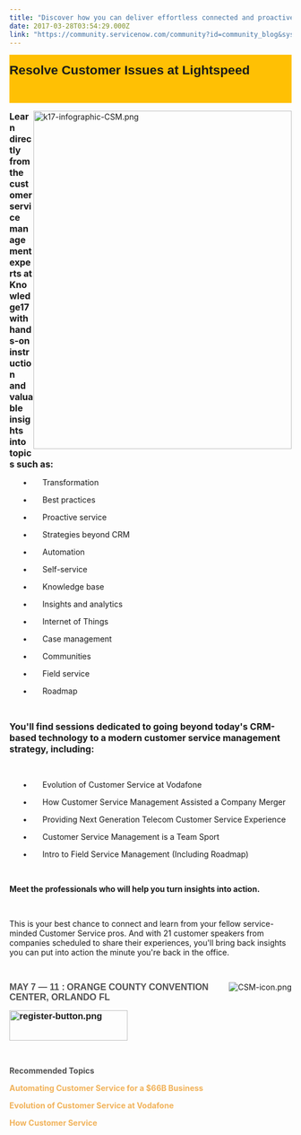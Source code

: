 ```yaml
---
title: "Discover how you can deliver effortless connected and proactive customer service KNOWLEDGE "
date: 2017-03-28T03:54:29.000Z
link: "https://community.servicenow.com/community?id=community_blog&sys_id=ea2e2a6ddbd0dbc01dcaf3231f961914"
---
```

<div class="section" style="background-color: rgb(100.000000%, 75.300000%, 1.600000%);">
<div class="column">
<p><span style="font-size: 17pt; font-family: arial,helvetica,sans-serif; font-weight: bold;"> Resolve Customer Issues at Lightspeed<br /></span></p>
<p> </p>
</div>
</div>
<p><img class="image-2 jive-image" style="float: right; height: 603px; width: 461.373px;" src="148d8d4adb14d344e9737a9e0f96197f.iix" alt="k17-infographic-CSM.png" width="461" height="603" /></p>
<p><span style="font-size: 12pt;"><strong>Learn directly from the customer service management experts at Knowledge17 with hands-on instruction and valuable insights into topics such as: </strong></span></p>
<p>      •       Transformation  </p>
<p>      •       Best practices  </p>
<p>      •       Proactive service  </p>
<p>      •       Strategies beyond CRM  </p>
<p>      •       Automation  </p>
<p>      •       Self-service  </p>
<p>      •       Knowledge base  </p>
<p>      •       Insights and analytics  </p>
<p>      •       Internet of Things  </p>
<p>      •       Case management  </p>
<p>      •       Communities  </p>
<p>      •       Field service  </p>
<p>      •       Roadmap  </p>
<p> </p>
<p><span style="font-size: 12pt;"><strong>You&#39;ll find sessions dedicated to going beyond today&#39;s CRM-based technology to a modern customer service management strategy, including: </strong></span></p>
<p>      </p>
<p>      •       Evolution of Customer Service at Vodafone  </p>
<p>      •       How Customer Service Management Assisted a Company Merger  </p>
<p>      •       Providing Next Generation Telecom Customer Service Experience  </p>
<p>      •       Customer Service Management is a Team Sport  </p>
<p>      •       Intro to Field Service Management (Including Roadmap)  </p>
<p> </p>
<p><strong>Meet the professionals who will help you turn insights into action.  </strong></p>
<p> </p>
<p>This is your best chance to connect and learn from your fellow service-minded Customer Service pros. And with 21 customer speakers from companies scheduled to share their experiences, you&#39;ll bring back insights you can put into action the minute you&#39;re back in the office.</p>
<p> </p>
<p><img class="image-1 jive-image" style="height: auto; float: right;" src="288aef7ddb1893049c9ffb651f9619a5.iix" alt="CSM-icon.png" /></p>
<p><span style="color: #505050;"><strong style="font-family: arial,helvetica,sans-serif;"><span style="font-size: 12pt;">MAY 7 — 11 :</span> <span style="font-size: 12pt;">ORANGE COUNTY CONVENTION CENTER, ORLANDO FL </span></strong></span></p>
<p><span style="font-size: 12pt; font-family: arial,helvetica,sans-serif;"><strong><a href="http://knowledge.servicenow.com/register-pricing.html?cid&#61;com:1" rel="nofollow"><img class="image-1 jive-image" src="309ea8c2db949304b322f4621f9619a3.iix" alt="register-button.png" width="211" height="54" /></a></strong></span></p>
<p> </p>
<p><span style="color: #505050;"><strong>Recommended Topics</strong></span></p>
<p><strong style="color: #f1b259;">Automating Customer Service for a $66B Business</strong></p>
<p><strong style="color: #f1b259;">Evolution of Customer Service at Vodafone</strong></p>
<p><strong style="color: #f1b259;">How Customer Service</strong></p>